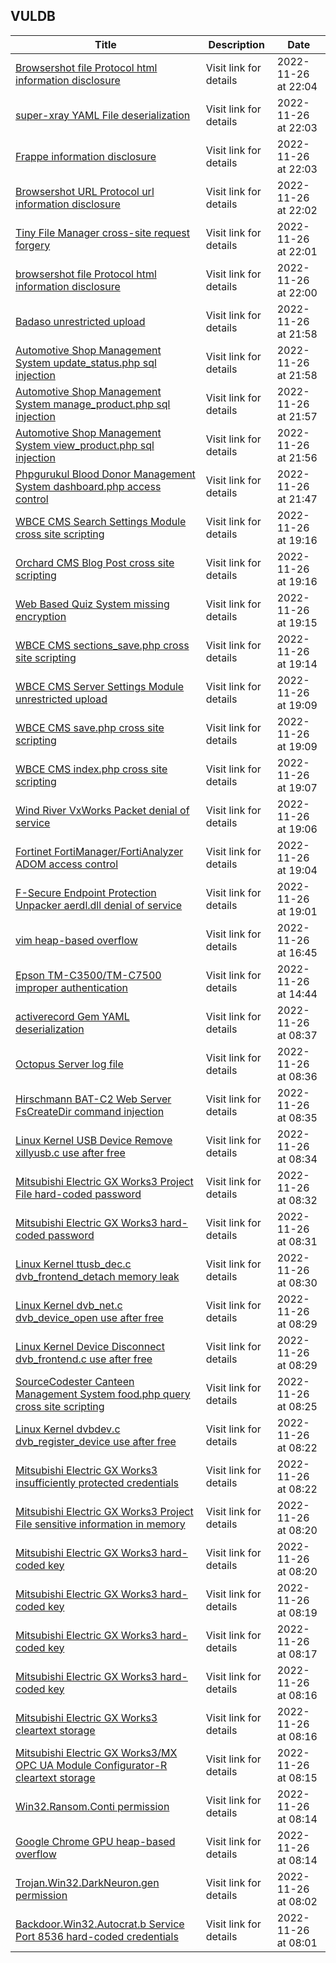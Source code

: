 ## VULDB
|Title|Description|Date|
|---|---|---|
| [Browsershot file Protocol html information disclosure](https://vuldb.com/?id.214391) | Visit link for details | 2022-11-26 at 22:04 |
| [super-xray YAML File deserialization](https://vuldb.com/?id.214390) | Visit link for details | 2022-11-26 at 22:03 |
| [Frappe information disclosure](https://vuldb.com/?id.214389) | Visit link for details | 2022-11-26 at 22:03 |
| [Browsershot URL Protocol url information disclosure](https://vuldb.com/?id.214388) | Visit link for details | 2022-11-26 at 22:02 |
| [Tiny File Manager cross-site request forgery](https://vuldb.com/?id.214387) | Visit link for details | 2022-11-26 at 22:01 |
| [browsershot file Protocol html information disclosure](https://vuldb.com/?id.214386) | Visit link for details | 2022-11-26 at 22:00 |
| [Badaso unrestricted upload](https://vuldb.com/?id.214385) | Visit link for details | 2022-11-26 at 21:58 |
| [Automotive Shop Management System update_status.php sql injection](https://vuldb.com/?id.214384) | Visit link for details | 2022-11-26 at 21:58 |
| [Automotive Shop Management System manage_product.php sql injection](https://vuldb.com/?id.214383) | Visit link for details | 2022-11-26 at 21:57 |
| [Automotive Shop Management System view_product.php sql injection](https://vuldb.com/?id.214382) | Visit link for details | 2022-11-26 at 21:56 |
| [Phpgurukul Blood Donor Management System dashboard.php access control](https://vuldb.com/?id.214381) | Visit link for details | 2022-11-26 at 21:47 |
| [WBCE CMS Search Settings Module cross site scripting](https://vuldb.com/?id.214380) | Visit link for details | 2022-11-26 at 19:16 |
| [Orchard CMS Blog Post cross site scripting](https://vuldb.com/?id.214379) | Visit link for details | 2022-11-26 at 19:16 |
| [Web Based Quiz System missing encryption](https://vuldb.com/?id.214378) | Visit link for details | 2022-11-26 at 19:15 |
| [WBCE CMS sections_save.php cross site scripting](https://vuldb.com/?id.214377) | Visit link for details | 2022-11-26 at 19:14 |
| [WBCE CMS Server Settings Module unrestricted upload](https://vuldb.com/?id.214376) | Visit link for details | 2022-11-26 at 19:09 |
| [WBCE CMS save.php cross site scripting](https://vuldb.com/?id.214375) | Visit link for details | 2022-11-26 at 19:09 |
| [WBCE CMS index.php cross site scripting](https://vuldb.com/?id.214374) | Visit link for details | 2022-11-26 at 19:07 |
| [Wind River VxWorks Packet denial of service](https://vuldb.com/?id.214373) | Visit link for details | 2022-11-26 at 19:06 |
| [Fortinet FortiManager/FortiAnalyzer ADOM access control](https://vuldb.com/?id.214372) | Visit link for details | 2022-11-26 at 19:04 |
| [F-Secure Endpoint Protection Unpacker aerdl.dll denial of service](https://vuldb.com/?id.214371) | Visit link for details | 2022-11-26 at 19:01 |
| [vim heap-based overflow](https://vuldb.com/?id.214370) | Visit link for details | 2022-11-26 at 16:45 |
| [Epson TM-C3500/TM-C7500 improper authentication](https://vuldb.com/?id.214369) | Visit link for details | 2022-11-26 at 14:44 |
| [activerecord Gem YAML deserialization](https://vuldb.com/?id.214368) | Visit link for details | 2022-11-26 at 08:37 |
| [Octopus Server log file](https://vuldb.com/?id.214367) | Visit link for details | 2022-11-26 at 08:36 |
| [Hirschmann BAT-C2 Web Server FsCreateDir command injection](https://vuldb.com/?id.214366) | Visit link for details | 2022-11-26 at 08:35 |
| [Linux Kernel USB Device Remove xillyusb.c use after free](https://vuldb.com/?id.214365) | Visit link for details | 2022-11-26 at 08:34 |
| [Mitsubishi Electric GX Works3 Project File hard-coded password](https://vuldb.com/?id.214364) | Visit link for details | 2022-11-26 at 08:32 |
| [Mitsubishi Electric GX Works3 hard-coded password](https://vuldb.com/?id.214363) | Visit link for details | 2022-11-26 at 08:31 |
| [Linux Kernel ttusb_dec.c dvb_frontend_detach memory leak](https://vuldb.com/?id.214362) | Visit link for details | 2022-11-26 at 08:30 |
| [Linux Kernel dvb_net.c dvb_device_open use after free](https://vuldb.com/?id.214361) | Visit link for details | 2022-11-26 at 08:29 |
| [Linux Kernel Device Disconnect dvb_frontend.c use after free](https://vuldb.com/?id.214360) | Visit link for details | 2022-11-26 at 08:29 |
| [SourceCodester Canteen Management System food.php query cross site scripting](https://vuldb.com/?id.214359) | Visit link for details | 2022-11-26 at 08:25 |
| [Linux Kernel dvbdev.c dvb_register_device use after free](https://vuldb.com/?id.214358) | Visit link for details | 2022-11-26 at 08:22 |
| [Mitsubishi Electric GX Works3 insufficiently protected credentials](https://vuldb.com/?id.214357) | Visit link for details | 2022-11-26 at 08:22 |
| [Mitsubishi Electric GX Works3 Project File sensitive information in memory](https://vuldb.com/?id.214356) | Visit link for details | 2022-11-26 at 08:20 |
| [Mitsubishi Electric GX Works3 hard-coded key](https://vuldb.com/?id.214355) | Visit link for details | 2022-11-26 at 08:20 |
| [Mitsubishi Electric GX Works3 hard-coded key](https://vuldb.com/?id.214354) | Visit link for details | 2022-11-26 at 08:19 |
| [Mitsubishi Electric GX Works3 hard-coded key](https://vuldb.com/?id.214353) | Visit link for details | 2022-11-26 at 08:17 |
| [Mitsubishi Electric GX Works3 hard-coded key](https://vuldb.com/?id.214352) | Visit link for details | 2022-11-26 at 08:16 |
| [Mitsubishi Electric GX Works3 cleartext storage](https://vuldb.com/?id.214351) | Visit link for details | 2022-11-26 at 08:16 |
| [Mitsubishi Electric GX Works3/MX OPC UA Module Configurator-R cleartext storage](https://vuldb.com/?id.214350) | Visit link for details | 2022-11-26 at 08:15 |
| [Win32.Ransom.Conti permission](https://vuldb.com/?id.214349) | Visit link for details | 2022-11-26 at 08:14 |
| [Google Chrome GPU heap-based overflow](https://vuldb.com/?id.214348) | Visit link for details | 2022-11-26 at 08:14 |
| [Trojan.Win32.DarkNeuron.gen permission](https://vuldb.com/?id.214347) | Visit link for details | 2022-11-26 at 08:02 |
| [Backdoor.Win32.Autocrat.b Service Port 8536 hard-coded credentials](https://vuldb.com/?id.214346) | Visit link for details | 2022-11-26 at 08:01 |
